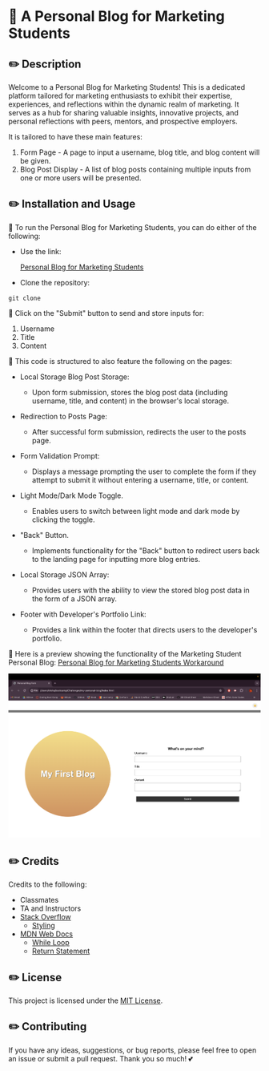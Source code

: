 # 📓 A Personal Blog for Marketing Students

## ✏️ Description

Welcome to a Personal Blog for Marketing Students! This is a dedicated platform tailored for marketing enthusiasts to exhibit their expertise, experiences, and reflections within the dynamic realm of marketing. It serves as a hub for sharing valuable insights, innovative projects, and personal reflections with peers, mentors, and prospective employers.

It is tailored to have these main features:

1. Form Page - A page to input a username, blog title, and blog content will be given.
2. Blog Post Display - A list of blog posts containing multiple inputs from one or more users will be presented.

## ✏️ Installation and Usage

📌 To run the Personal Blog for Marketing Students, you can do either of the following:

* Use the link:
  
  [Personal Blog for Marketing Students]()

* Clone the repository:
```
git clone
```

📌 Click on the "Submit" button to send and store inputs for:

1. Username
2. Title
3. Content

📌 This code is structured to also feature the following on the pages:

- Local Storage Blog Post Storage:
   - Upon form submission, stores the blog post data (including username, title, and content) in the browser's local storage.

- Redirection to Posts Page:
  - After successful form submission, redirects the user to the posts page.

- Form Validation Prompt:
  - Displays a message prompting the user to complete the form if they attempt to submit it without entering a username, title, or content.

- Light Mode/Dark Mode Toggle.
  - Enables users to switch between light mode and dark mode by clicking the toggle.

- "Back" Button.
  - Implements functionality for the "Back" button to redirect users back to the landing page for inputting more blog entries.

- Local Storage JSON Array:
  - Provides users with the ability to view the stored blog post data in the form of a JSON array.

- Footer with Developer's Portfolio Link:
  - Provides a link within the footer that directs users to the developer's portfolio.



📌 Here is a preview showing the functionality of the Marketing Student Personal Blog: [Personal Blog for Marketing Students Workaround](https://youtu.be/pdmJflMeGmQ)



![Personal Blog for Marketing Students Screenshot](./assets/images/personal-blog-pic.png)


## ✏️ Credits

Credits to the following:

- Classmates
- TA and Instructors
- [Stack Overflow](https://stackoverflow.com/?newreg=f63e9ea2d90e48e6b29cd0118dd59f99)
    - [Styling](https://cssgradient.io/)
- [MDN Web Docs](https://developer.mozilla.org/en-US/)
    - [While Loop](https://developer.mozilla.org/en-US/docs/Web/JavaScript/Reference/Statements/while)
    - [Return Statement](https://developer.mozilla.org/en-US/docs/Web/JavaScript/Reference/Statements/return)


## ✏️ License

This project is licensed under the [MIT License](https://opensource.org/licenses/MIT).


## ✏️ Contributing

If you have any ideas, suggestions, or bug reports, please feel free to open an issue or submit a pull request. Thank you so much! 💕